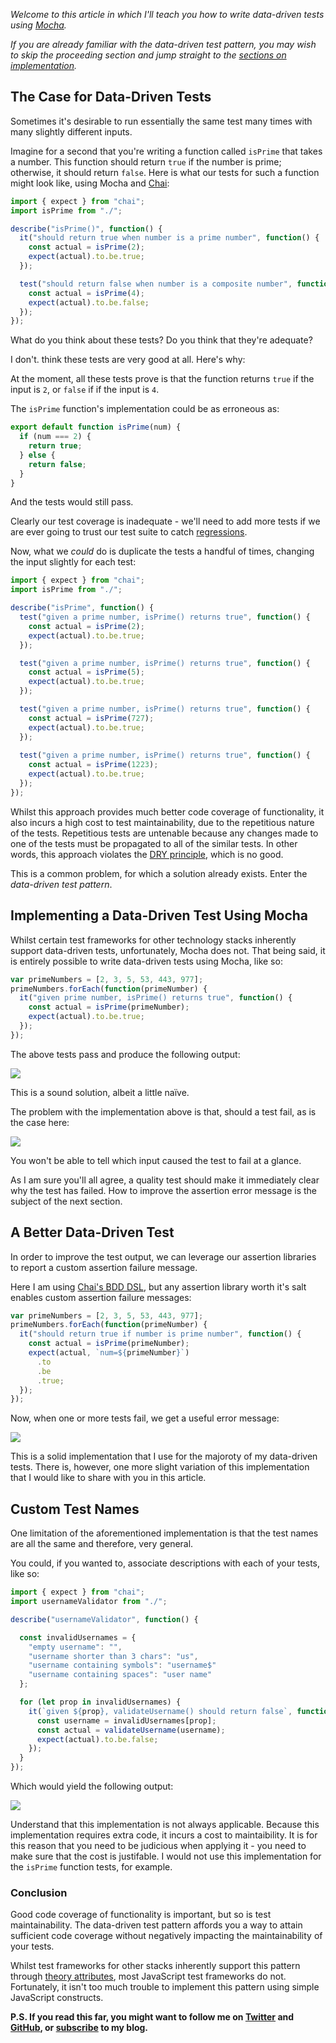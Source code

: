*Welcome to this article in which I'll teach you how to write data-driven tests using [Mocha](https://mochajs.org/).*

*If you are already familiar with the data-driven test pattern, you may wish to skip the proceeding section and jump straight to the [sections on implementation](#implementation).*

## The Case for Data-Driven Tests

Sometimes it's desirable to run essentially the same test many times with many slightly different inputs. 

Imagine for a second that you're writing a function called `isPrime` that takes a number. This function should return `true` if the number is prime; otherwise, it should return `false`. Here is what our tests for such a function might look like, using Mocha and [Chai](http://chaijs.com/):

```javascript
import { expect } from "chai";
import isPrime from "./";

describe("isPrime()", function() {
  it("should return true when number is a prime number", function() {
    const actual = isPrime(2);
    expect(actual).to.be.true;
  });

  test("should return false when number is a composite number", function() {
    const actual = isPrime(4);
    expect(actual).to.be.false;
  });
});
```

What do you think about these tests? Do you think that they're adequate?

I don't. think these tests are very good at all. Here's why:

At the moment, all these tests prove is that the function returns `true` if the input is `2`, or `false` if if the input is `4`. 

The `isPrime` function's implementation could be as erroneous as: 

```javascript
export default function isPrime(num) {
  if (num === 2) {
    return true;
  } else {
    return false;
  }
}
```

And the tests would still pass.

Clearly our test coverage is inadequate - we'll need to add more tests if we are ever going to trust our test suite to catch [regressions](https://en.wikipedia.org/wiki/Software_regression).  

Now, what we *could* do is duplicate the tests a handful of times, changing the input slightly for each test:

```javascript
import { expect } from "chai";
import isPrime from "./";

describe("isPrime", function() {
  test("given a prime number, isPrime() returns true", function() {
    const actual = isPrime(2);
    expect(actual).to.be.true;
  });

  test("given a prime number, isPrime() returns true", function() {
    const actual = isPrime(5);
    expect(actual).to.be.true;
  });

  test("given a prime number, isPrime() returns true", function() {
    const actual = isPrime(727);
    expect(actual).to.be.true;
  });
  
  test("given a prime number, isPrime() returns true", function() {
    const actual = isPrime(1223);
    expect(actual).to.be.true;
  });
});
```

Whilst this approach provides much better code coverage of functionality, it also incurs a high cost to test maintainability, due to the repetitious nature of the tests. Repetitious tests are untenable because any changes made to one of the tests must be propagated to all of the similar tests. In other words, this approach violates the  [DRY principle](), which is no good.

This is a common problem, for which a solution already exists. Enter the *data-driven test pattern*.

<h2 id="implementation">Implementing a Data-Driven Test Using Mocha</h2>

Whilst certain test frameworks for other technology stacks inherently support data-driven tests, unfortunately, Mocha does not. That being said, it is entirely possible to write data-driven tests using Mocha, like so:

```javascript
var primeNumbers = [2, 3, 5, 53, 443, 977];
primeNumbers.forEach(function(primeNumber) {
  it("given prime number, isPrime() returns true", function() {
    const actual = isPrime(primeNumber);
    expect(actual).to.be.true;
  });
});
```

The above tests pass and produce the following output:

![](https://i.imgur.com/tHDKHLx.png)

This is a sound solution, albeit a little naïve.

The problem with the implementation above is that, should a test fail, as is the case here:

![](https://i.imgur.com/3OCsga0.png)

You won't be able to tell which input caused the test to fail at a glance. 

As I am sure you'll all agree, a quality test should make it immediately clear why the test has failed. How to improve the assertion error message is the subject of the next section.

## A Better Data-Driven Test

In order to improve the test output, we can leverage our assertion libraries to  report a custom assertion failure message.

Here I am using [Chai's BDD DSL](http://chaijs.com/api/bdd/), but any assertion library worth it's salt enables custom assertion failure messages:

```javascript
var primeNumbers = [2, 3, 5, 53, 443, 977];
primeNumbers.forEach(function(primeNumber) {
  it("should return true if number is prime number", function() {
    const actual = isPrime(primeNumber);
    expect(actual, `num=${primeNumber}`)
      .to
      .be
      .true;
  });
});
```
Now, when one or more tests fail, we get a useful error message:

![](https://i.imgur.com/JkuHnr9.png)

This is a solid implementation that I use for the majoroty of my data-driven tests. There is, however, one more slight variation of this implementation that I would like to share with you in this article. 

## Custom Test Names

One limitation of the aforementioned implementation is that the test names are all the same and therefore, very general. 


You could, if you wanted to, associate descriptions with each of your tests, like so:

```javascript
import { expect } from "chai";
import usernameValidator from "./";

describe("usernameValidator", function() {

  const invalidUsernames = {
    "empty username": "",
    "username shorter than 3 chars": "us",
    "username containing symbols": "username$"
    "username containing spaces": "user name"
  };

  for (let prop in invalidUsernames) {
    it(`given ${prop}, validateUsername() should return false`, function () {
      const username = invalidUsernames[prop];
      const actual = validateUsername(username);
      expect(actual).to.be.false;
    });
  }
});
```

Which would yield the following output:

![](https://i.imgur.com/QebBEBI.png)

Understand that this implementation is not always applicable.  Because this implementation requires extra code, it incurs a cost to maintaibility. It is for this reason that you need to be judicious when applying it - you need to make sure that the cost is justifable. I would not use this implementation for the `isPrime` function tests, for example.
### Conclusion

Good code coverage of functionality is important, but so is test maintainability. The data-driven test pattern affords you a way to attain sufficient code coverage without negatively impacting the maintainability of your tests.

Whilst test frameworks for other stacks inherently support this pattern through [theory attributes](http://xunit.github.io/docs/getting-started-desktop.html#write-first-theory), most JavaScript test frameworks do not. Fortunately, it isn't too much trouble to implement this pattern using simple JavaScript constructs.

**P.S. If you read this far, you might want to follow me on [Twitter](https://twitter.com/bookercodes) and [GitHub](https://github.com/alexbooker), or [subscribe](https://booker.codes/rss/) to my blog.**


